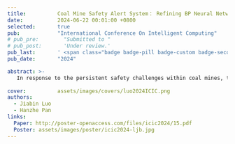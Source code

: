 ```yaml
---
title:          Coal Mine Safety Alert System： Refining BP Neural Network with Genetic Algorithm Optimization
date:           2024-06-22 00:01:00 +0800
selected:       true
pub:            "International Conference On Intelligent Computing"
# pub_pre:        "Submitted to "
# pub_post:       'Under review.'
pub_last:       ' <span class="badge badge-pill badge-custom badge-secondary">Conference(CCF-C)</span><span class="badge badge-pill badge-custom badge-warning">Poster</span>'
pub_date:       "2024"

abstract: >-
   In response to the persistent safety challenges within coal mines, this study proposes a novel approach integrating a three-layer feedforward backpropagation artificial neural network with a genetic algorithm (GA-BP) for establishing a safety early warning system. Focused on a coal mine in Shandong, China, the model's effectiveness is evaluated using relevant data for training and analysisResults indicate the superiority of the GA-BP model over traditional BP neural networks,  offering enhanced capability for identifying potential safety risks promptly. This advancement enables coal mine management to implement timely interventions,    ensuring the safety of miners. The findings present valuable insights for engineering applications in similar contexts.
  
cover:          assets/images/covers/luo2024ICIC.png
authors:
  - Jiabin Luo
  - Hanzhe Pan
links:
  Paper: http://poster-openaccess.com/files/icic2024/15.pdf
  Poster: assets/images/poster/icic2024-ljb.jpg
---
```

